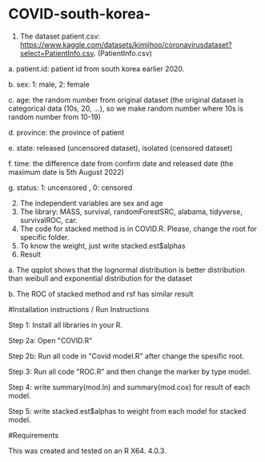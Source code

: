 # COVID-south-korea-

1. The dataset
patient.csv: https://www.kaggle.com/datasets/kimjihoo/coronavirusdataset?select=PatientInfo.csv. (PatientInfo.csv)

 a. patient.id: patient id from south korea earlier 2020.
 
 b. sex: 1: male, 2: female
 
 c. age: the random number from original dataset (the original dataset is categorical data (10s, 20, ...), so we make random number where 10s is random number from 10-19)
 
 d. province: the province of patient
 
 e. state: released (uncensored dataset), isolated (censored dataset)
 
 f. time: the difference date from confirm date and released date (the maximum date is 5th August 2022)
 
 g. status: 1: uncensored , 0: censored
 
2. The independent variables are sex and age
3. The library: MASS, survival, randomForestSRC, alabama, tidyverse, survivalROC, car.
4. The code for stacked method is in COVID.R. Please, change the root for specific folder.
5. To know the weight, just write stacked.est$alphas
6. Result 

a. The qqplot shows that the lognormal distribution is better distribution than weibull and exponential distribution for the dataset

b. The ROC of stacked method and rsf has similar result
 
#Installation instructions / Run Instructions

Step 1: Install all libraries in your R.

Step 2a: Open "COVID.R"

Step 2b: Run all code in "Covid model.R" after change the spesific root.

Step 3: Run all code "ROC.R" and then change the marker by type model.

Step 4: write summary(mod.ln) and summary(mod.cox) for result of each model.

Step 5: write stacked.est$alphas to weight from each model for stacked model.

#Requirements

This was created and tested on an R X64. 4.0.3.
